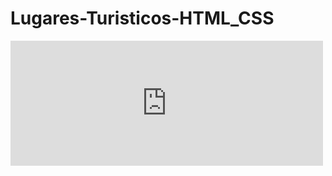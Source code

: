 # Lugares-Turisticos-HTML_CSS

<embed type="text/html" src="https://deividsonomedio.github.io/Lugares-Turisticos-HTML_CSS/" width="500" height="200">

